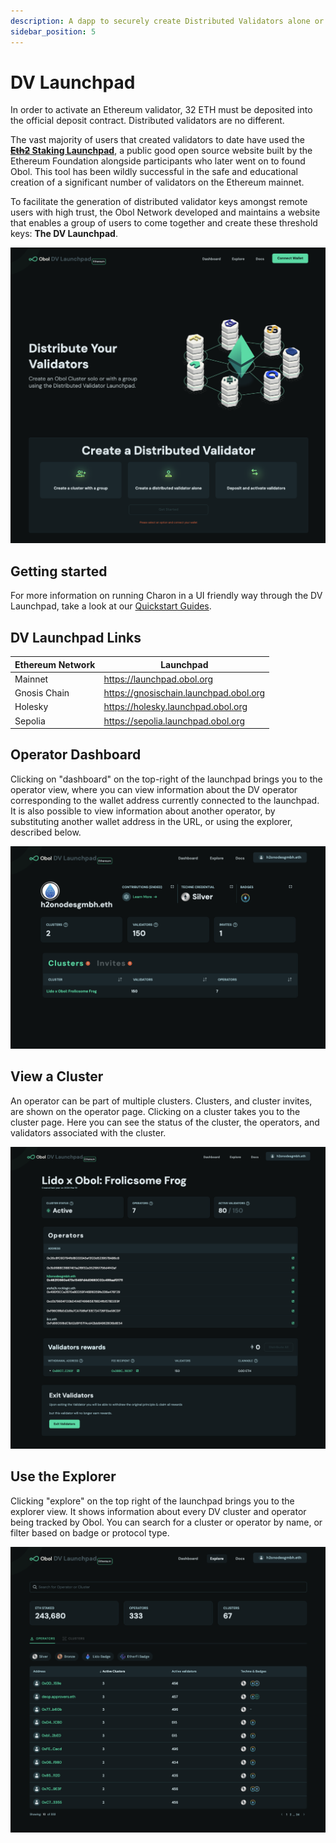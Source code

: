```yaml
---
description: A dapp to securely create Distributed Validators alone or with a group.
sidebar_position: 5
---
```


# DV Launchpad

In order to activate an Ethereum validator, 32 ETH must be deposited into the official deposit contract. Distributed validators are no different. 

The vast majority of users that created validators to date have used the **[~~Eth2~~ Staking Launchpad](https://launchpad.ethereum.org/)**, a public good open source website built by the Ethereum Foundation alongside participants who later went on to found Obol. This tool has been wildly successful in the safe and educational creation of a significant number of validators on the Ethereum mainnet.

To facilitate the generation of distributed validator keys amongst remote users with high trust, the Obol Network developed and maintains a website that enables a group of users to come together and create these threshold keys: **The DV Launchpad**.

![DV Launchpad Promo Image](/img/LaunchpadFrontPage.png)
 
## Getting started

For more information on running Charon in a UI friendly way through the DV Launchpad, take a look at our [Quickstart Guides](../../run/start/quickstart_overview.md).

## DV Launchpad Links

| Ethereum Network  | Launchpad                                |
|--------------|-------------------------------------|
| Mainnet      | https://launchpad.obol.org    |
| Gnosis Chain      | https://gnosischain.launchpad.obol.org    |
| Holesky      | https://holesky.launchpad.obol.org |
| Sepolia      | https://sepolia.launchpad.obol.org |

## Operator Dashboard

Clicking on "dashboard" on the top-right of the launchpad brings you to the operator view, where you can view information about the DV operator corresponding to the wallet address currently connected to the launchpad. It is also possible to view information about another operator, by substituting another wallet address in the URL, or using the explorer, described below.

![DV Launchpad Promo Image](/img/LaunchpadOperatorView.png)

## View a Cluster

An operator can be part of multiple clusters. Clusters, and cluster invites, are shown on the operator page. Clicking on a cluster takes you to the cluster page. Here you can see the status of the cluster, the operators, and validators associated with the cluster. 

![DV Launchpad Promo Image](/img/LaunchpadClusterView.png)

## Use the Explorer

Clicking "explore" on the top right of the launchpad brings you to the explorer view. It shows information about every DV cluster and operator being tracked by Obol. You can search for a cluster or operator by name, or filter based on badge or protocol type.

![DV Launchpad Promo Image](/img/LaunchpadExplorer.png)